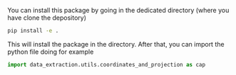 You can install this package by going in the dedicated directory (where you have clone the depository)

```sh
pip install -e .
```

This will install the package in the directory. 
After that, you can import the python file doing for example 

```python
import data_extraction.utils.coordinates_and_projection as cap
```